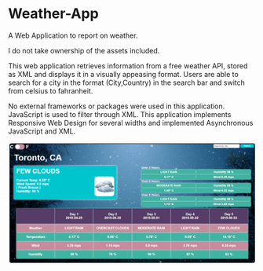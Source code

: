 # Weather-App
A Web Application to report on weather.

I do not take ownership of the assets included.

This web application retrieves information from a free weather API, stored as XML and displays it in a visually appeasing format.
Users are able to search for a city in the format (City,Country) in the search bar and switch from celsius to fahranheit.

No external frameworks or packages were used in this application. JavaScript is used to filter through XML.
This application implements Responsive Web Design for several widths and implemented Asynchronous JavaScript and XML.

![alt text](https://github.com/tonyshaocs/Weather-App/blob/master/Example.png)

